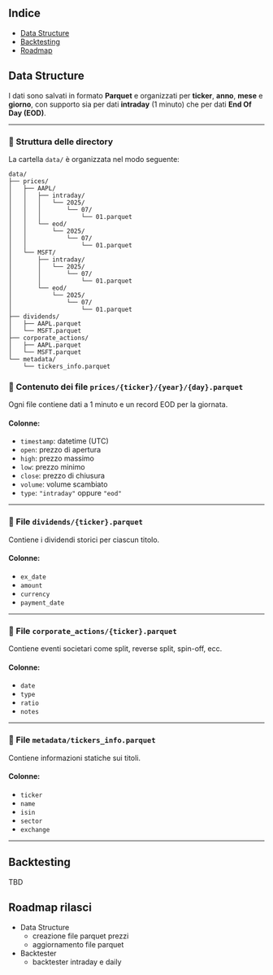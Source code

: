 

## Indice
- [Data Structure](#data-structure)  
- [Backtesting](#backtesting)  
- [Roadmap](#roadmap)  


## Data Structure

I dati sono salvati in formato **Parquet** e organizzati per **ticker**, **anno**, **mese** e **giorno**, con supporto sia per dati **intraday** (1 minuto) che per dati **End Of Day (EOD)**.

---

### 📁 Struttura delle directory

La cartella `data/` è organizzata nel modo seguente:

```text
data/
├── prices/
│   ├── AAPL/
│   │   ├── intraday/
│   │   │   └── 2025/
│   │   │       └── 07/
│   │   │           └── 01.parquet
│   │   └── eod/
│   │       └── 2025/
│   │           └── 07/
│   │               └── 01.parquet
│   └── MSFT/
│       ├── intraday/
│       │   └── 2025/
│       │       └── 07/
│       │           └── 01.parquet
│       └── eod/
│           └── 2025/
│               └── 07/
│                   └── 01.parquet
├── dividends/
│   ├── AAPL.parquet
│   └── MSFT.parquet
├── corporate_actions/
│   ├── AAPL.parquet
│   └── MSFT.parquet
└── metadata/
    └── tickers_info.parquet
```

### 🧾 Contenuto dei file `prices/{ticker}/{year}/{day}.parquet`

Ogni file contiene dati a 1 minuto e un record EOD per la giornata.

#### Colonne:
- `timestamp`: datetime (UTC)
- `open`: prezzo di apertura
- `high`: prezzo massimo
- `low`: prezzo minimo
- `close`: prezzo di chiusura
- `volume`: volume scambiato
- `type`: `"intraday"` oppure `"eod"`

---

### 📄 File `dividends/{ticker}.parquet`

Contiene i dividendi storici per ciascun titolo.

#### Colonne:
- `ex_date`
- `amount`
- `currency`
- `payment_date`

---

### 🏢 File `corporate_actions/{ticker}.parquet`

Contiene eventi societari come split, reverse split, spin-off, ecc.

#### Colonne:
- `date`
- `type`
- `ratio`
- `notes`

---

### 🧠 File `metadata/tickers_info.parquet`

Contiene informazioni statiche sui titoli.

#### Colonne:
- `ticker`
- `name`
- `isin`
- `sector`
- `exchange`

---

## Backtesting
TBD

## Roadmap rilasci
- Data Structure
    - creazione file parquet prezzi
    - aggiornamento file parquet
- Backtester
    - backtester intraday e daily
